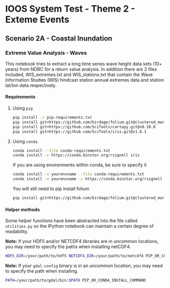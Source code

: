# IOOS System Test - Theme 2 - Exteme Events

## Scenario 2A - Coastal Inundation

### Extreme Value Analysis - Waves
This notebook tries to extract a long time series wave height data sets (10+ years) from NDBC for a return value analysis. In addition there are 2 files included, WIS_extremes.txt and WIS_stations.txt that contain the Wave Information Studies (WIS) hindcast station annual extremes data and station lat/lon data respectively.

#### Requirements

1. Using `pip`
    ```bash
    pip install -r pip-requirements.txt
    pip install git+https://github.com/birdage/folium.git@clustered_markers#egg=folium --upgrade
    pip install git+https://github.com/SciTools/cartopy.git@v0.10.0
    pip install git+https://github.com/SciTools/iris.git@v1.6.1
    ```

2. Using `conda`
    ```bash
    conda install --file conda-requirements.txt
    conda install -c https://conda.binstar.org/rsignell iris
    ```
    If you are using environments within conda, be sure to specify it
    ```bash
    conda install -n yourenvname --file conda-requirements.txt
    conda install -n yourenvname -c https://conda.binstar.org/rsignell iris
    ```
    You will still need to pip install folium
    ```bash
    pip install git+https://github.com/birdage/folium.git@clustered_markers#egg=folium --upgrade
    ```

#### Helper methods

Some helper functions have been abstracted into the file called `utilities.py`
so the IPython notebook can maintain a certain degree of readability.


**Note:** If your HDF5 and/or NETCDF4 libraries are in uncommon locations, you
may need to specify the paths when installing netCDF4.
```bash
HDF5_DIR=/your/path/to/hdf5 NETCDF4_DIR=/your/path/to/netcdf4 PIP_OR_CONDA_INSTALL_COMMAND
```

**Note:** If your `gdal-config` binary is in an uncommon location, you may need
to specify the path when installing.
```bash
PATH=/your/path/to/gdal/bin:$PATH PIP_OR_CONDA_INSTALL_COMMAND
```
